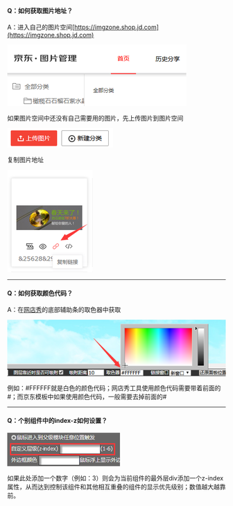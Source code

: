 #### Q：如何获取图片地址？

A：进入自己的图片空间[https://imgzone.shop.jd.com](https://imgzone.shop.jd.com)

![](/assets/imo06t.png)

如果图片空间中还没有自己需要用的图片，先上传图片到图片空间

![](/assets/imfdl0t.png)

复制图片地址

![](/assets/ifl2rt.png)

---

#### Q：如何获取颜色代码？

A：在[网店秀](http://www.wangdianxiu.com/tool/)的底部辅助条的取色器中获取

![](/assets/iTTGGort.png)

例如：\#FFFFFF就是白色的颜色代码；网店秀工具使用颜色代码需要带着前面的\#；而京东模板中如果使用颜色代码，一般需要去掉前面的\#

---

#### Q：个别组件中的index-z如何设置？

![](/assets/i64trt.png)

如果此处添加一个数字（例如：3）则会为当前组件的最外层div添加一个z-index属性，从而达到控制该组件和其他相互重叠的组件的显示优先级别；数值越大越靠前。

